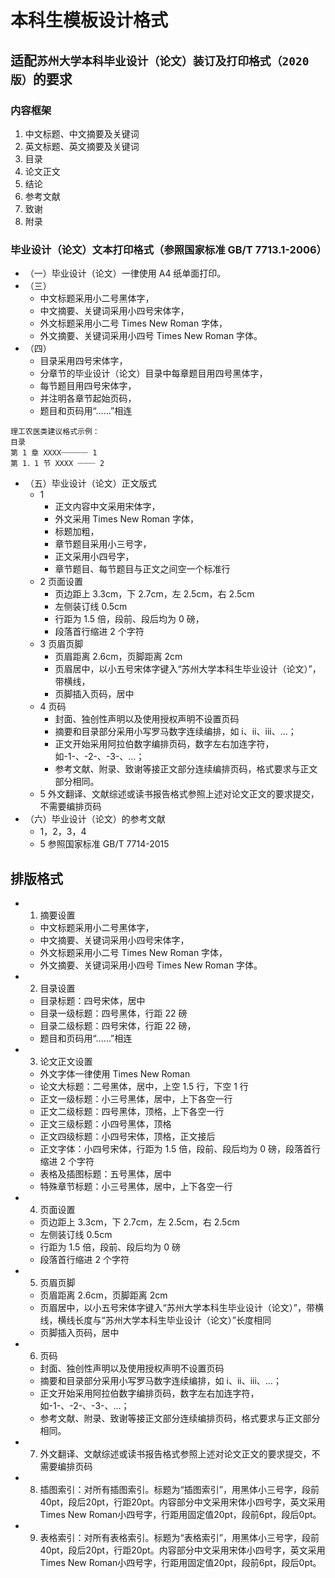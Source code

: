 <!--:
 #  @Author           : Albert Wang
 #  @Time             : 2023-05-11 12:07:48
 #  @Description      :
 #  @Email            : shadowofgost@outlook.com
 #  @FilePath         : /Sudathesis-Bachelor-Template/论文格式标准/本科生模板设计格式.md
 #  @LastTime         : 2023-05-11 12:08:00
 #  @LastAuthor       : Albert Wang
 #  @Software         : Vscode
 #  @ Copyright Notice : Copyright (c) 2023 Albert Wang 王子睿, All Rights Reserved.
 # : -->
# 本科生模板设计格式

## 适配`苏州大学本科毕业设计（论文）装订及打印格式（2020 版）`的要求

### 内容框架

1. 中文标题、中文摘要及关键词
2. 英文标题、英文摘要及关键词
3. 目录
4. 论文正文
5. 结论
6. 参考文献
7. 致谢
8. 附录

### 毕业设计（论文）文本打印格式（参照国家标准 GB/T 7713.1-2006）

* （一）毕业设计（论文）一律使用 A4 纸单面打印。
* （三）
  * 中文标题采用小二号黑体字，
  * 中文摘要、关键词采用小四号宋体字，
  * 外文标题采用小二号 Times New Roman 字体，
  * 外文摘要、关键词采用小四号 Times New Roman 字体。
* （四）
  * 目录采用四号宋体字，
  * 分章节的毕业设计（论文）目录中每章题目用四号黑体字，
  * 每节题目用四号宋体字，
  * 并注明各章节起始页码，
  * 题目和页码用“……”相连

```
理工农医类建议格式示例：
目录
第 1 章 XXXX┈┈┈┈┈┈ 1
第 1．1 节 XXXX ┈┈┈┈ 2
```

* （五）毕业设计（论文）正文版式
  * 1
    * 正文内容中文采用宋体字，
    * 外文采用 Times New Roman 字体，
    * 标题加粗，
    * 章节题目采用小三号字，
    * 正文采用小四号字，
    * 章节题目、每节题目与正文之间空一个标准行
  * 2 页面设置
    * 页边距上 3.3cm，下 2.7cm，左 2.5cm，右 2.5cm
    * 左侧装订线 0.5cm
    * 行距为 1.5 倍，段前、段后均为 0 磅，
    * 段落首行缩进 2 个字符
  * 3 页眉页脚
    * 页眉距离 2.6cm，页脚距离 2cm
    * 页眉居中，以小五号宋体字键入“苏州大学本科生毕业设计（论文）”，带横线，
    * 页脚插入页码，居中
  * 4 页码
    * 封面、独创性声明以及使用授权声明不设置页码
    * 摘要和目录部分采用小写罗马数字连续编排，如 i、ii、iii、…；
    * 正文开始采用阿拉伯数字编排页码，数字左右加连字符，如-1-、-2-、-3-、…；
    * 参考文献、附录、致谢等接正文部分连续编排页码，格式要求与正文部分相同。
  * 5 外文翻译、文献综述或读书报告格式参照上述对论文正文的要求提交，不需要编排页码
* （六）毕业设计（论文）的参考文献
  * 1，2，3，4
  * 5 参照国家标准 GB/T 7714-2015

## 排版格式

* 1. 摘要设置
  * 中文标题采用小二号黑体字，
  * 中文摘要、关键词采用小四号宋体字，
  * 外文标题采用小二号 Times New Roman 字体，
  * 外文摘要、关键词采用小四号 Times New Roman 字体。
* 2. 目录设置
  * 目录标题：四号宋体，居中
  * 目录一级标题：四号黑体，行距 22 磅
  * 目录二级标题：四号宋体，行距 22 磅，
  * 题目和页码用“……”相连
* 3. 论文正文设置
  * 外文字体一律使用 Times New Roman
  * 论文大标题：二号黑体，居中，上空 1.5 行，下空 1 行
  * 正文一级标题：小三号黑体，居中，上下各空一行
  * 正文二级标题：四号黑体，顶格，上下各空一行
  * 正文三级标题：小四号黑体，顶格
  * 正文四级标题：小四号宋体，顶格，正文接后
  * 正文字体：小四号宋体，行距为 1.5 倍，段前、段后均为 0 磅，段落首行缩进 2 个字符
  * 表格及插图标题：五号黑体，居中
  * 特殊章节标题：小三号黑体，居中，上下各空一行
* 4. 页面设置
    * 页边距上 3.3cm，下 2.7cm，左 2.5cm，右 2.5cm
    * 左侧装订线 0.5cm
    * 行距为 1.5 倍，段前、段后均为 0 磅
    * 段落首行缩进 2 个字符
* 5. 页眉页脚
    * 页眉距离 2.6cm，页脚距离 2cm
    * 页眉居中，以小五号宋体字键入“苏州大学本科生毕业设计（论文）”，带横线，横线长度与“苏州大学本科生毕业设计（论文）”长度相同
    * 页脚插入页码，居中
* 6. 页码
    * 封面、独创性声明以及使用授权声明不设置页码
    * 摘要和目录部分采用小写罗马数字连续编排，如 i、ii、iii、…；
    * 正文开始采用阿拉伯数字编排页码，数字左右加连字符，如-1-、-2-、-3-、…；
    * 参考文献、附录、致谢等接正文部分连续编排页码，格式要求与正文部分相同。
* 7. 外文翻译、文献综述或读书报告格式参照上述对论文正文的要求提交，不需要编排页码
* 8. 插图索引：对所有插图索引。标题为“插图索引”，用黑体小三号字，段前40pt，段后20pt，行距20pt。内容部分中文采用宋体小四号字，英文采用Times New Roman小四号字，行距用固定值20pt，段前6pt，段后0pt。
* 9. 表格索引：对所有表格索引。标题为“表格索引”，用黑体小三号字，段前40pt，段后20pt，行距20pt。内容部分中文采用宋体小四号字，英文采用Times New Roman小四号字，行距用固定值20pt，段前6pt，段后0pt。
